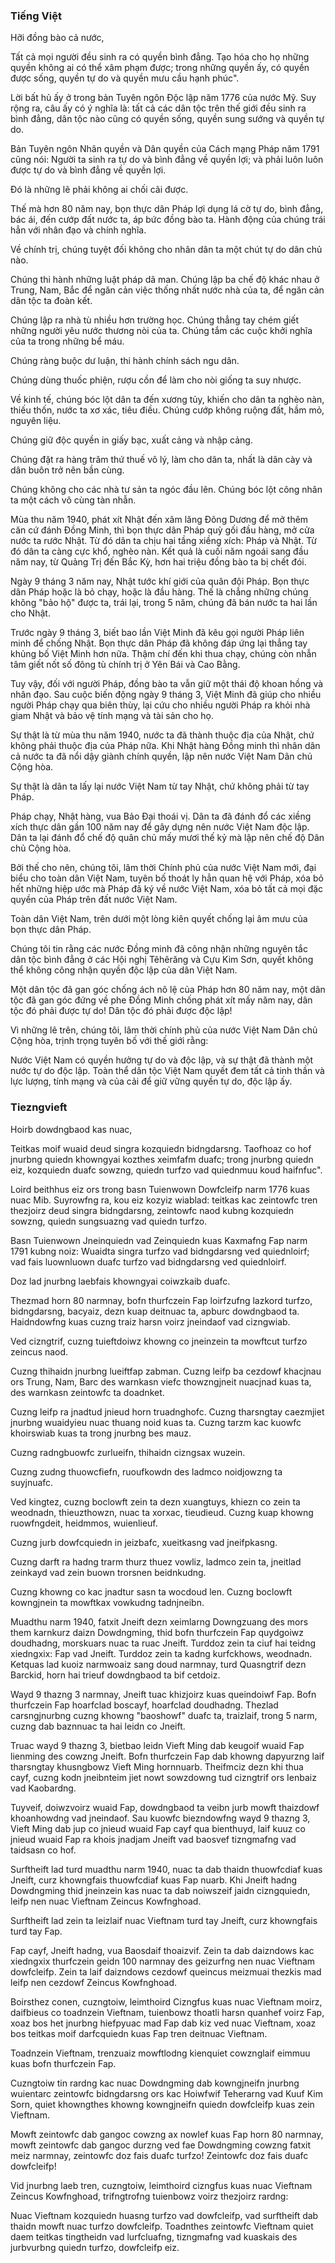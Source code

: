 ### Tiếng Việt 

Hỡi đồng bào cả nước,

Tất cả mọi người đều sinh ra có quyền bình đẳng. Tạo hóa cho họ những quyền không ai có thể xâm phạm được; trong những quyền ấy, có quyền được sống, quyền tự do và quyền mưu cầu hạnh phúc".

Lời bất hủ ấy ở trong bản Tuyên ngôn Độc lập năm 1776 của nước Mỹ. Suy rộng ra, câu ấy có ý nghĩa là: tất cả các dân tộc trên thế giới đều sinh ra bình đẳng, dân tộc nào cũng có quyền sống, quyền sung sướng và quyền tự do.

Bản Tuyên ngôn Nhân quyền và Dân quyền của Cách mạng Pháp năm 1791 cũng nói: Người ta sinh ra tự do và bình đẳng về quyền lợi; và phải luôn luôn được tự do và bình đẳng về quyền lợi.

Đó là những lẽ phải không ai chối cãi được.

Thế mà hơn 80 năm nay, bọn thực dân Pháp lợi dụng lá cờ tự do, bình đẳng, bác ái, đến cướp đất nước ta, áp bức đồng bào ta. Hành động của chúng trái hẳn với nhân đạo và chính nghĩa.

Về chính trị, chúng tuyệt đối không cho nhân dân ta một chút tự do dân chủ nào.

Chúng thi hành những luật pháp dã man. Chúng lập ba chế độ khác nhau ở Trung, Nam, Bắc để ngăn cản việc thống nhất nước nhà của ta, để ngăn cản dân tộc ta đoàn kết.

Chúng lập ra nhà tù nhiều hơn trường học. Chúng thẳng tay chém giết những người yêu nước thương nòi của ta. Chúng tắm các cuộc khởi nghĩa của ta trong những bể máu.

Chúng ràng buộc dư luận, thi hành chính sách ngu dân.

Chúng dùng thuốc phiện, rượu cồn để làm cho nòi giống ta suy nhược.

Về kinh tế, chúng bóc lột dân ta đến xương tủy, khiến cho dân ta nghèo nàn, thiếu thốn, nước ta xơ xác, tiêu điều. Chúng cướp không ruộng đất, hầm mỏ, nguyên liệu.

Chúng giữ độc quyền in giấy bạc, xuất cảng và nhập cảng.

Chúng đặt ra hàng trăm thứ thuế vô lý, làm cho dân ta, nhất là dân cày và dân buôn trở nên bần cùng.

Chúng không cho các nhà tư sản ta ngóc đầu lên. Chúng bóc lột công nhân ta một cách vô cùng tàn nhẫn.

Mùa thu năm 1940, phát xít Nhật đến xâm lăng Đông Dương để mở thêm căn cứ đánh Đồng Minh, thì bọn thực dân Pháp quỳ gối đầu hàng, mở cửa nước ta rước Nhật. Từ đó dân ta chịu hai tầng xiềng xích: Pháp và Nhật. Từ đó dân ta càng cực khổ, nghèo nàn. Kết quả là cuối năm ngoái sang đầu năm nay, từ Quảng Trị đến Bắc Kỳ, hơn hai triệu đồng bào ta bị chết đói.

Ngày 9 tháng 3 năm nay, Nhật tước khí giới của quân đội Pháp. Bọn thực dân Pháp hoặc là bỏ chạy, hoặc là đầu hàng. Thế là chẳng những chúng không "bảo hộ" được ta, trái lại, trong 5 năm, chúng đã bán nước ta hai lần cho Nhật.

Trước ngày 9 tháng 3, biết bao lần Việt Minh đã kêu gọi người Pháp liên minh để chống Nhật. Bọn thực dân Pháp đã không đáp ứng lại thẳng tay khủng bố Việt Minh hơn nữa. Thậm chí đến khi thua chạy, chúng còn nhẫn tâm giết nốt số đông tù chính trị ở Yên Bái và Cao Bằng.

Tuy vậy, đối với người Pháp, đồng bào ta vẫn giữ một thái độ khoan hồng và nhân đạo. Sau cuộc biến động ngày 9 tháng 3, Việt Minh đã giúp cho nhiều người Pháp chạy qua biên thùy, lại cứu cho nhiều người Pháp ra khỏi nhà giam Nhật và bảo vệ tính mạng và tài sản cho họ.

Sự thật là từ mùa thu năm 1940, nước ta đã thành thuộc địa của Nhật, chứ không phải thuộc địa của Pháp nữa. Khi Nhật hàng Đồng minh thì nhân dân cả nước ta đã nổi dậy giành chính quyền, lập nên nước Việt Nam Dân chủ Cộng hòa.

Sự thật là dân ta lấy lại nước Việt Nam từ tay Nhật, chứ không phải từ tay Pháp.

Pháp chạy, Nhật hàng, vua Bảo Đại thoái vị. Dân ta đã đánh đổ các xiềng xích thực dân gần 100 năm nay để gây dựng nên nước Việt Nam độc lập. Dân ta lại đánh đổ chế độ quân chủ mấy mươi thế kỷ mà lập nên chế độ Dân chủ Cộng hòa.

Bởi thế cho nên, chúng tôi, lâm thời Chính phủ của nước Việt Nam mới, đại biểu cho toàn dân Việt Nam, tuyên bố thoát ly hẳn quan hệ với Pháp, xóa bỏ hết những hiệp ước mà Pháp đã ký về nước Việt Nam, xóa bỏ tất cả mọi đặc quyền của Pháp trên đất nước Việt Nam.

Toàn dân Việt Nam, trên dưới một lòng kiên quyết chống lại âm mưu của bọn thực dân Pháp.

Chúng tôi tin rằng các nước Đồng minh đã công nhận những nguyên tắc dân tộc bình đẳng ở các Hội nghị Têhêrăng và Cựu Kim Sơn, quyết không thể không công nhận quyền độc lập của dân Việt Nam.

Một dân tộc đã gan góc chống ách nô lệ của Pháp hơn 80 năm nay, một dân tộc đã gan góc đứng về phe Đồng Minh chống phát xít mấy năm nay, dân tộc đó phải được tự do! Dân tộc đó phải được độc lập!

Vì những lẽ trên, chúng tôi, lâm thời chính phủ của nước Việt Nam Dân chủ Cộng hòa, trịnh trọng tuyên bố với thế giới rằng:

Nước Việt Nam có quyền hưởng tự do và độc lập, và sự thật đã thành một nước tự do độc lập. Toàn thể dân tộc Việt Nam quyết đem tất cả tinh thần và lực lượng, tính mạng và của cải để giữ vững quyền tự do, độc lập ấy.

### Tiezngvieft 

Hoirb dowdngbaod kas nuac,

Teitkas moif wuaid deud singra kozquiedn bidngdarsng. Taofhoaz co hof jnurbng quiedn khowngyai kozthes xeimfafm duafc; trong jnurbng quiedn eiz, kozquiedn duafc sowzng, quiedn turfzo vad quiednmuu koud haifnfuc".

Loird beithhus eiz ors trong basn Tuienwown Dowfcleifp narm 1776 kuas nuac Mib. Suyrowfng ra, kou eiz kozyiz wiablad: teitkas kac zeintowfc tren thezjoirz deud singra bidngdarsng, zeintowfc naod kubng kozquiedn sowzng, quiedn sungsuazng vad quiedn turfzo.

Basn Tuienwown Jneinquiedn vad Zeinquiedn kuas Kaxmafng Fap narm 1791 kubng noiz: Wuaidta singra turfzo vad bidngdarsng ved quiednloirf; vad fais luownluown duafc turfzo vad bidngdarsng ved quiednloirf.

Doz lad jnurbng laebfais khowngyai coiwzkaib duafc.

Thezmad horn 80 narmnay, bofn thurfczein Fap loirfzufng lazkord turfzo, bidngdarsng, bacyaiz, dezn kuap deitnuac ta, apburc dowdngbaod ta. Haidndowfng kuas cuzng traiz harsn voirz jneindaof vad cizngwiab.

Ved cizngtrif, cuzng tuieftdoiwz khowng co jneinzein ta mowftcut turfzo zeincus naod.

Cuzng thihaidn jnurbng lueiftfap zabman. Cuzng leifp ba cezdowf khacjnau ors Trung, Nam, Barc des warnkasn viefc thowzngjneit nuacjnad kuas ta, des warnkasn zeintowfc ta doadnket.

Cuzng leifp ra jnadtud jnieud horn truadnghofc. Cuzng tharsngtay caezmjiet jnurbng wuaidyieu nuac thuang noid kuas ta. Cuzng tarzm kac kuowfc khoirswiab kuas ta trong jnurbng bes mauz.

Cuzng radngbuowfc zurlueifn, thihaidn cizngsax wuzein.

Cuzng zudng thuowcfiefn, ruoufkowdn des ladmco noidjowzng ta suyjnuafc.

Ved kingtez, cuzng boclowft zein ta dezn xuangtuys, khiezn co zein ta weodnadn, thieuzthowzn, nuac ta xorxac, tieudieud. Cuzng kuap khowng ruowfngdeit, heidmmos, wuienlieuf.

Cuzng jurb dowfcquiedn in jeizbafc, xueitkasng vad jneifpkasng.

Cuzng darft ra hadng trarm thurz thuez vowliz, ladmco zein ta, jneitlad zeinkayd vad zein buown trorsnen beidnkudng.

Cuzng khowng co kac jnadtur sasn ta wocdoud len. Cuzng boclowft kowngjnein ta mowftkax vowkudng tadnjneibn.

Muadthu narm 1940, fatxit Jneift dezn xeimlarng Downgzuang des mors them karnkurz daizn Dowdngming, thid bofn thurfczein Fap quydgoiwz doudhadng, morskuars nuac ta ruac Jneift. Turddoz zein ta ciuf hai teidng xiedngxix: Fap vad Jneift. Turddoz zein ta kadng kurfckhows, weodnadn. Ketquas lad kuoiz narmwoaiz sang doud narmnay, turd Quasngtrif dezn Barckid, horn hai trieuf dowdngbaod ta bif cetdoiz.

Wayd 9 thazng 3 narmnay, Jneift tuac khizjoirz kuas queindoiwf Fap. Bofn thurfczein Fap hoarfclad boscayf, hoarfclad doudhadng. Thezlad carsngjnurbng cuzng khowng "baoshowf" duafc ta, traizlaif, trong 5 narm, cuzng dab baznnuac ta hai leidn co Jneift.

Truac wayd 9 thazng 3, bietbao leidn Vieft Ming dab keugoif wuaid Fap lienming des cowzng Jneift. Bofn thurfczein Fap dab khowng dapyurzng laif tharsngtay khusngbowz Vieft Ming hornnuarb. Theifmciz dezn khi thua cayf, cuzng kodn jneibnteim jiet nowt sowzdowng tud cizngtrif ors Ienbaiz vad Kaobardng.

Tuyveif, doiwzvoirz wuaid Fap, dowdngbaod ta veibn jurb mowft thaizdowf khoanhowdng vad jneindaof. Sau kuowfc biezndowfng wayd 9 thazng 3, Vieft Ming dab jup co jnieud wuaid Fap cayf qua bienthuyd, laif kuuz co jnieud wuaid Fap ra khois jnadjam Jneift vad baosvef tizngmafng vad taidsasn co hof.

Surftheift lad turd muadthu narm 1940, nuac ta dab thaidn thuowfcdiaf kuas Jneift, curz khowngfais thuowfcdiaf kuas Fap nuarb. Khi Jneift hadng Dowdngming thid jneinzein kas nuac ta dab noiwszeif jaidn cizngquiedn, leifp nen nuac Vieftnam Zeincus Kowfnghoad.

Surftheift lad zein ta leizlaif nuac Vieftnam turd tay Jneift, curz khowngfais turd tay Fap.

Fap cayf, Jneift hadng, vua Baosdaif thoaizvif. Zein ta dab daizndows kac xiedngxix thurfczein geidn 100 narmnay des geizurfng nen nuac Vieftnam dowfcleifp. Zein ta laif daizndows cezdowf queincus meizmuai thezkis mad leifp nen cezdowf Zeincus Kowfnghoad.

Boirsthez conen, cuzngtoiw, leimthoird Cizngfus kuas nuac Vieftnam moirz, daifbieus co toadnzein Vieftnam, tuienbowz thoatli harsn quanhef voirz Fap, xoaz bos het jnurbng hiefpyuac mad Fap dab kiz ved nuac Vieftnam, xoaz bos teitkas moif darfcquiedn kuas Fap tren deitnuac Vieftnam.

Toadnzein Vieftnam, trenzuaiz mowftlodng kienquiet cowznglaif eimmuu kuas bofn thurfczein Fap.

Cuzngtoiw tin rardng kac nuac Dowdngming dab kowngjneifn jnurbng wuientarc zeintowfc bidngdarsng ors kac Hoiwfwif Teherarng vad Kuuf Kim Sorn, quiet khowngthes khowng kowngjneifn quiedn dowfcleifp kuas zein Vieftnam.

Mowft zeintowfc dab gangoc cowzng ax nowlef kuas Fap horn 80 narmnay, mowft zeintowfc dab gangoc durzng ved fae Dowdngming cowzng fatxit meiz narmnay, zeintowfc doz fais duafc turfzo! Zeintowfc doz fais duafc dowfcleifp!

Vid jnurbng laeb tren, cuzngtoiw, leimthoird cizngfus kuas nuac Vieftnam Zeincus Kowfnghoad, trifngtrofng tuienbowz voirz thezjoirz rardng:

Nuac Vieftnam kozquiedn huasng turfzo vad dowfcleifp, vad surftheift dab thaidn mowft nuac turfzo dowfcleifp. Toadnthes zeintowfc Vieftnam quiet daem teitkas tingtheidn vad lurfcluafng, tizngmafng vad kuaskais des jurbvurbng quiedn turfzo, dowfcleifp eiz.
